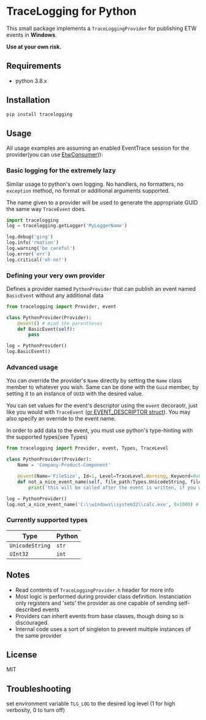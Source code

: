 # TraceLogging for Python
This small package implements a `TraceLoggingProvider` for publishing ETW events in **Windows**.



**Use at your own risk.**

## Requirements
- python 3.8.x

## Installation
```bash
pip install tracelogging
```

## Usage
All usage examples are assuming an enabled EventTrace session for the provider(you can use [EtwConsumer](./SampleEtwConsumer/))):

### Basic logging for the extremely lazy
Similar usage to python's own logging. No handlers, no formatters, no `exception` method, no format or additional arguments supported.


The name given to a provider will be used to generate the appropriate GUID the same way `TraceEvent` does.
```py
import tracelogging
log = tracelogging.getLogger('MyLoggerName')

log.debug('ging')
log.info('rmation')
log.warning('be careful')
log.error('err')
log.critical('oh no!')
```


### Defining your very own provider
Defines a provider named `PythonProvider` that can publish an event named `BasicEvent` without any additional data
```py
from tracelogging import Provider, event

class PythonProvider(Provider):
    @event() # mind the parentheses
    def BasicEvent(self):
        pass

log = PythonProvider()
log.BasicEvent()
```




### Advanced usage
You can override the provider's `Name` directly by setting the `Name` class member to whatever you wish.
Same can be done with the `Guid` member, by setting it to an instance of `UUID` with the desired value.


You can set values for the event's descriptor using the `event` decoraotr, just like you would with `TraceEvent` ([or EVENT_DESCRIPTOR struct](https://docs.microsoft.com/en-us/windows/win32/api/evntprov/ns-evntprov-event_descriptor)). You may also specify an override to the event name.

In order to add data to the event, you must use python's type-hinting with the supported types(see Types)
```py
from tracelogging import Provider, event, Types, TraceLevel

class PythonProvider(Provider):
    Name = 'Company-Product-Component'

    @event(Name='FileSize', Id=1, Level=TraceLevel.Warning, Keyword=0x01)
    def not_a_nice_event_name(self, file_path:Types.UnicodeString, file_size:Types.UInt32):
        print('this will be called after the event is written, if you wish to implement anything here')

log = PythonProvider()
log.not_a_nice_event_name('C:\\windows\\system32\\calc.exe', 0x1000) # will send event named 'FileSize'
```

### Currently supported types
Type | Python
--|--
`UnicodeString` | `str`
`UInt32` | `int`

## Notes
- Read contents of `TraceLoggingProvider.h` header for more info
- Most logic is performed during provider class definition. Instanciation only registers and 'sets' the provider as one capable of sending self-described events
- Providers can inherit events from base classes, though doing so is discouraged.
- Internal code uses a sort of singleton to prevent multiple instances of the same provider

## License
MIT

## Troubleshooting
set environment variable `TLG_LOG` to the desired log level (1 for high verbosity, 0 to turn off)

